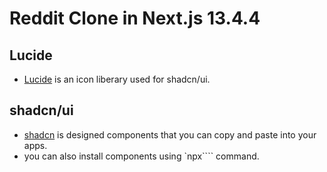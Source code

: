 # Reddit Clone in Next.js 13.4.4


## Lucide 

- [Lucide](https://lucide.dev/) is an icon liberary used for shadcn/ui.

## shadcn/ui

- [shadcn](https://ui.shadcn.com/) is designed components that you can copy and paste into your apps.
- you can also install components using `npx```` command.



 
